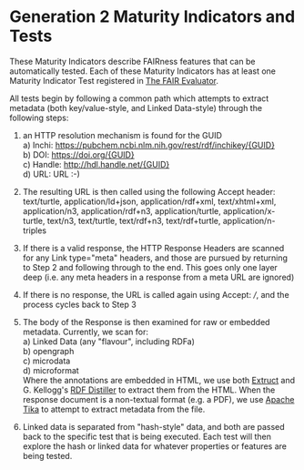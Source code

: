 # Generation 2 Maturity Indicators and Tests

These Maturity Indicators describe FAIRness features that can be automatically tested.  Each of these Maturity Indicators has at least one Maturity Indicator Test registered in [The FAIR Evaluator](https://terazus.github.io/FAIR-Maturity-FrontEnd/#!/]).

All tests begin by following a common path which attempts to extract metadata (both key/value-style, and Linked Data-style) through the following steps:

1) an HTTP resolution mechanism is found for the GUID <br/>
 a) Inchi: https://pubchem.ncbi.nlm.nih.gov/rest/rdf/inchikey/{GUID}<br/>
 b) DOI: https://doi.org/{GUID}<br/>
 c) Handle: http://hdl.handle.net/{GUID}<br/>
 d) URL:  URL :-)
 
2) The resulting URL is then called using the following Accept header:<br/>
     text/turtle, application/ld+json, application/rdf+xml, text/xhtml+xml, application/n3, application/rdf+n3, application/turtle, application/x-turtle, text/n3, text/turtle, text/rdf+n3, text/rdf+turtle, application/n-triples
     
3) If there is a valid response, the HTTP Response Headers are scanned for any Link type="meta" headers, and those are pursued by returning to Step 2 and following through to the end.  This goes only one layer deep (i.e. any meta headers in a response from a meta URL are ignored)

4) If there is no response, the URL is called again using Accept: */*, and the process cycles back to Step 3

5) The body of the Response is then examined for raw or embedded metadata.  Currently, we scan for:<br/>
    a) Linked Data (any "flavour", including RDFa)<br/>
    b) opengraph<br/>
    c) microdata<br/>
    d) microformat<br/>
    Where the annotations are embedded in HTML, we use both [Extruct](https://github.com/scrapinghub/extruct) and G. Kellogg's [RDF Distiller](http://rdf.greggkellogg.net/distiller?command=serialize) to extract them from the HTML.  When the response document is a non-textual format (e.g. a PDF), we use [Apache Tika](https://tika.apache.org/) to attempt to extract metadata from the file.
    
6) Linked data is separated from "hash-style" data, and both are passed back to the specific test that is being executed.  Each test will then explore the hash or linked data for whatever properties or features are being tested.
